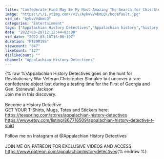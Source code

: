 ```yaml
---
title: "Confederate Find May Be My Most Amazing The Search for Chis Slonaker goes on"
image: "https:\/\/i.ytimg.com\/vi\/AykvVV4bmLQ\/hqdefault.jpg"
vid_id: "AykvVV4bmLQ"
categories: "Entertainment"
tags: ["Appalachian History Detectives","Appalachian history","history detectives"]
date: "2022-03-20T12:12:44+03:00"
vid_date: "2022-03-18T16:00:10Z"
duration: "PT29M19S"
viewcount: "847"
likeCount: "127"
dislikeCount: ""
channel: "Appalachian History Detectives"
---
```

{% raw %}Appalachian History Detectives goes on the hunt for Revolutionary War Veteran Christopher Slonaker but uncover a rare confederate object lost during a testing time for the First of Georgia and Gen. Stonewall Jackson<br />Join me in this discovery.<br /><br />Become a History Detective <br />GET YOUR T-Shirts, Mugs, Totes and Stickers here:<br /><a rel="nofollow" target="blank" href="https://teespring.com/stores/appalachian-history-detectives">https://teespring.com/stores/appalachian-history-detectives</a><br /><a rel="nofollow" target="blank" href="https://www.etsy.com/listing/867716509/appalachian-history-detective-t-shirt">https://www.etsy.com/listing/867716509/appalachian-history-detective-t-shirt</a><br /><br />Follow me on Instagram at  @Appalachian History Detectives <br /> <br />JOIN ME ON PATREON FOR EXCLUSIVE VIDEOS AND ACCESS<br /><a rel="nofollow" target="blank" href="https://www.patreon.com/appalachianhistorydetectives">https://www.patreon.com/appalachianhistorydetectives</a>{% endraw %}
